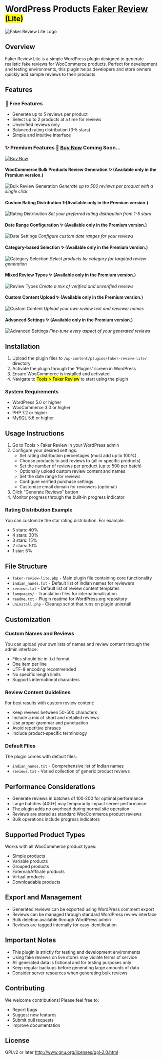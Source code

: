 # WordPress Products <u>Faker Review</u> <sup><mark>(Lite)</mark></sup>

![Faker Review Lite Logo](img/faker-review-logo.png)

## Overview

Faker Review Lite is a simple WordPress plugin designed to generate realistic fake reviews for WooCommerce products. Perfect for development and testing environments, this plugin helps developers and store owners quickly add sample reviews to their products.

## Features

### 🎁 Free Features
- Generate up to 5 reviews per product
- Select up to 2 products at a time for reviews
- Unverified reviews only
- Balanced rating distribution (3-5 stars)
- Simple and intuitive interface

### ✨ Premium Features 🛒 [Buy Now](https://oxyian.com) Coming Soon...

[![Buy Now](img/buy-now.gif)](https://oxyian.com)

#### WooCommerce Bulk Products Review Generation ✨ (Available only in the Premium version.)
![Bulk Review Generation](img/products.png)
*Generate up to 500 reviews per product with a single click*

#### Custom Rating Distribution ✨(Available only in the Premium version.)
![Rating Distribution](img/rating-distribution.png)
*Set your preferred rating distribution from 1-5 stars*

#### Date Range Configuration ✨ (Available only in the Premium version.)
![Date Settings](img/date-range.png)
*Configure custom date ranges for your reviews*

#### Category-based Selection ✨ (Available only in the Premium version.)
![Category Selection](img/category-select.png)
*Select products by category for targeted review generation*

#### Mixed Review Types ✨ (Available only in the Premium version.)
![Review Types](img/options.png)
*Create a mix of verified and unverified reviews*

#### Custom Content Upload ✨ (Available only in the Premium version.)
![Custom Content](img/content-settings.png)
*Upload your own review text and reviewer names*

#### Advanced Settings ✨ (Available only in the Premium version.)
![Advanced Settings](img/product-base.png)
*Fine-tune every aspect of your generated reviews*

## Installation

1. Upload the plugin files to `/wp-content/plugins/faker-review-lite/` directory
2. Activate the plugin through the 'Plugins' screen in WordPress
3. Ensure WooCommerce is installed and activated
4. Navigate to <mark> Tools > Faker Review</mark> to start using the plugin

### System Requirements

- WordPress 5.0 or higher
- WooCommerce 3.0 or higher
- PHP 7.2 or higher
- MySQL 5.6 or higher

## Usage Instructions

1. Go to Tools > Faker Review in your WordPress admin
2. Configure your desired settings:
   - Set rating distribution percentages (must add up to 100%)
   - Choose products to add reviews to (all or specific products)
   - Set the number of reviews per product (up to 500 per batch)
   - Optionally upload custom review content and names
   - Set the date range for reviews
   - Configure verified purchase settings
   - Customize email domain for reviewers (optional)
3. Click "Generate Reviews" button
4. Monitor progress through the built-in progress indicator

### Rating Distribution Example

You can customize the star rating distribution. For example:
- 5 stars: 40%
- 4 stars: 30%
- 3 stars: 15%
- 2 stars: 10%
- 1 star: 5%

## File Structure

- `faker-review-lite.php` - Main plugin file containing core functionality
- `indian_names.txt` - Default list of Indian names for reviewers
- `reviews.txt` - Default list of review content templates
- `languages/` - Translation files for internationalization
- `readme.txt` - Plugin readme for WordPress.org repository
- `uninstall.php` - Cleanup script that runs on plugin uninstall

## Customization

### Custom Names and Reviews

You can upload your own lists of names and review content through the admin interface:
- Files should be in .txt format
- One item per line
- UTF-8 encoding recommended
- No specific length limits
- Supports international characters

### Review Content Guidelines

For best results with custom review content:
- Keep reviews between 50-500 characters
- Include a mix of short and detailed reviews
- Use proper grammar and punctuation
- Avoid repetitive phrases
- Include product-specific terminology

### Default Files

The plugin comes with default files:
- `indian_names.txt` - Comprehensive list of Indian names
- `reviews.txt` - Varied collection of generic product reviews

## Performance Considerations

- Generate reviews in batches of 100-200 for optimal performance
- Large batches (400+) may temporarily impact server performance
- The plugin adds no overhead during normal site operation
- Reviews are stored as standard WooCommerce product reviews
- Bulk operations include progress indicators

## Supported Product Types

Works with all WooCommerce product types:
- Simple products
- Variable products
- Grouped products
- External/Affiliate products
- Virtual products
- Downloadable products

## Export and Management

- Generated reviews can be exported using WordPress comment export
- Reviews can be managed through standard WordPress review interface
- Bulk deletion available through WordPress admin
- Reviews are tagged internally for easy identification

## Important Notes

- This plugin is strictly for testing and development environments
- Using fake reviews on live stores may violate terms of service
- All generated data is fictional and for testing purposes only
- Keep regular backups before generating large amounts of data
- Consider server resources when generating bulk reviews

## Contributing

We welcome contributions! Please feel free to:
- Report bugs
- Suggest new features
- Submit pull requests
- Improve documentation

## License

GPLv2 or later
http://www.gnu.org/licenses/gpl-2.0.html

